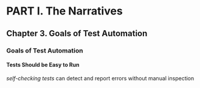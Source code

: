 # PART I. The Narratives
## Chapter 3. Goals of Test Automation
### Goals of Test Automation
#### Tests Should be Easy to Run
*self-checking tests* can detect and report errors without manual inspection


